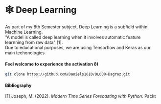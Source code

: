 # 🕸️ Deep Learning
As part of my 8th Semester subject, Deep Learning is a subfield within Machine Learning.  
"A model is called deep learning when it involves automatic feature learnning from raw data" [1].   
Due to educational purposes, we are using Tensorflow and Keras as our main techonologies

#### Feel welcome to experience the activation 8)
```bash
git clone https://github.com/Daniels1610/DL008-Dagraz.git
```
  
#### **Bibliography**  
[1] Joseph, M. (2022). *Modern Time Series Forecasting with Python*. Packt
